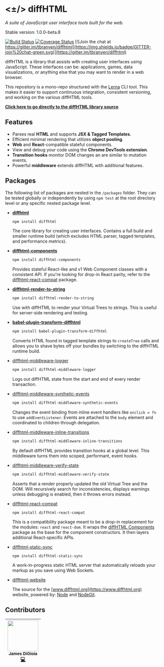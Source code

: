 # <±/> diffHTML

*A suite of JavaScript user interface tools built for the web.*

Stable version: 1.0.0-beta.8

[![Build Status](https://travis-ci.org/tbranyen/diffhtml.svg?branch=master)](https://travis-ci.org/tbranyen/diffhtml)
[![Coverage
  Status](https://coveralls.io/repos/tbranyen/diffhtml/badge.svg?branch=master&service=github)](https://coveralls.io/github/tbranyen/diffhtml?branch=master) 
[![Join the chat at https://gitter.im/tbranyen/diffhtml](https://img.shields.io/badge/GITTER-join%20chat-green.svg)](https://gitter.im/tbranyen/diffhtml)

diffHTML is a library that assists with creating user interfaces using
JavaScript. These interfaces can be: applications, games, data visualizations,
or anything else that you may want to render in a web browser.

This repository is a mono-repo structured with the [Lerna](https://lernajs.io/)
CLI tool. This makes it easier to support continuous integration, consistent
versioning, and working on the various diffHTML tools.

[**Click here to go directly to the diffHTML library source**](/packages/diffhtml/)

## Features

- Parses real **HTML** and supports **JSX & Tagged Templates**.
- Efficient minimal rendering that utilizes **object pooling**.
- **Web** and **React**-compatible stateful components.
- View and debug your code using the **Chrome DevTools extension**.
- **Transition hooks** monitor DOM changes an are similar to mutation events.
- Powerful **middleware** extends diffHTML with additional features.

## Packages

The following list of packages are nested in the `/packages` folder. They can
be tested globally or independently by using `npm test` at the root directory
level or any specific nested package level.

* **[diffhtml](/packages/diffhtml)**

  ``` sh
  npm install diffhtml
  ```

  The core library for creating user interfaces. Contains a full build and
  smaller runtime build (which excludes HTML parser, tagged templates, and
  performance metrics).

* **[diffhtml-components](/packages/diffhtml-components)**

  ``` sh
  npm install diffhtml-components
  ```

  Provides stateful React-like and v1 Web Component classes with a consistent
  API. If you're looking for drop-in React parity, refer to the
  [diffhtml-react-compat](/packages/diffhtml-react-compat) package.

* **[diffhtml-render-to-string](/packages/diffhtml-render-to-string)**

  ``` sh
  npm install diffhtml-render-to-string
  ```

  Use with diffHTML to render your Virtual Trees to strings. This is useful for
  server-side rendering and testing.

* **[babel-plugin-transform-diffhtml](/packages/babel-plugin-transform-diffhtml)**

  ``` sh
  npm install babel-plugin-transform-diffhtml
  ```

  Converts HTML found in tagged template strings to `createTree` calls and
  allows you to shave bytes off your bundles by switching to the
  diffHTML runtime build.

* [diffhtml-middleware-logger](/packages/diffhtml-middleware-logger)

  ``` sh
  npm install diffhtml-middleware-logger
  ```

  Logs out diffHTML state from the start and end of every render transaction.

* [diffhtml-middleware-synthetic-events](/packages/diffhtml-middleware-synthetic-events)

  ``` sh
  npm install diffhtml-middleware-synthetic-events
  ```

  Changes the event binding from inline event handlers like `onclick = fn` to
  use `addEventListener`. Events are attached to the `body` element and
  coordinated to children through delegation.

* [diffhtml-middleware-inline-transitions](/packages/diffhtml-middleware-inline-transitions)

  ``` sh
  npm install diffhtml-middleware-inline-transitions
  ```

  By default diffHTML provides transition hooks at a global level. This
  middleware turns them into scoped, performant, event hooks.

* [diffhtml-middleware-verify-state](/packages/diffhtml-middleware-verify-state)

  ``` sh
  npm install diffhtml-middleware-verify-state
  ```

  Asserts that a render properly updated the old Virtual Tree and the DOM. Will
  recursively search for inconsistencies, displays warnings unless debugging is
  enabled, then it throws errors instead.

* [diffhtml-react-compat](/packages/diffhtml-react-compat)

  ```
  npm install diffhtml-react-compat
  ```

  This is a compatibility package meant to be a drop-in replacement for the
  modules: `react` and `react-dom`. It wraps the [diffHTML
  Components](/packages/diffhtml-components) package as the base for the
  component constructors. It then layers additional React-specific APIs.

* [diffhtml-static-sync](/packages/diffhtml-static-sync)

  ```
  npm install diffhtml-static-sync
  ```

  A work-in-progress static HTML server that automatically reloads your markup
  as you save using Web Sockets.

* [diffhtml-website](/packages/diffhtml-website)

  The source for the [www.diffhtml.org](https://www.diffhtml.org) website,
  powered by: [Node](https://nodejs.com/) and [NodeGit](http://nodegit.org).

## Contributors

| [<img src="https://avatars0.githubusercontent.com/u/4371429?v=4" width="100px;"/><br /><sub>James DiGioia</sub>](http://jamesdigioia.com)<br />[💻](https://github.com/tbranyen/diffhtml/commits?author=mAAdhaTTah "Code") |
| :---: |
